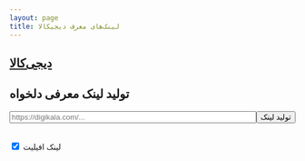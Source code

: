 ```yaml
---
layout: page
title: لینک‌های معرف دیجیکالا
---
```


## [دیجی‌کالا](https://affstat.adro.co/click/169768e2-8920-4a25-a90b-de97baf7dc48/aHR0cHM6Ly93d3cuZGlnaWthbGEuY29t)
## تولید لینک معرفی دلخواه
<form onsubmit="encode(event)" style="display: flex; direction: ltr;">
<input type="text" style="flex: 2;" placeholder="https://digikala.com/..." id="url" value="">
<input type="submit" style="" value="تولید لینک">
</form>
<div>
<br>
<input type="checkbox" id="affiliate_checkbox" checked>
<label for="affiliate_checkbox"> لینک افیلیت</label><br>
<ul id="afflinks"></ul>
</div>
<script async type="text/javascript" src="/assets/affiliate.js"></script>

